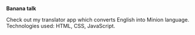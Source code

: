 **Banana talk**

Check out my translator app which converts English into Minion language.
Technologies used: HTML, CSS, JavaScript.
